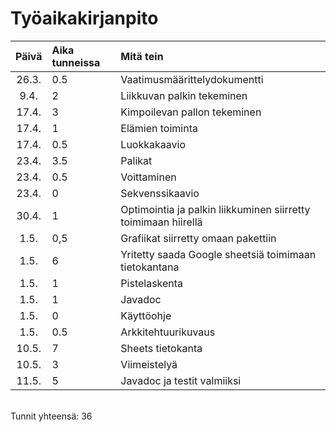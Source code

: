 # Työaikakirjanpito

| Päivä | Aika tunneissa | Mitä tein  |
| :----:|:-----| :-----|
| 26.3. | 0.5    | Vaatimusmäärittelydokumentti |
| 9.4. | 2    | Liikkuvan palkin tekeminen |
| 17.4. | 3    | Kimpoilevan pallon tekeminen|
| 17.4. | 1    | Elämien toiminta |
| 17.4. | 0.5    | Luokkakaavio|
| 23.4. | 3.5    | Palikat |
| 23.4. | 0.5    | Voittaminen |
| 23.4. | 0    | Sekvenssikaavio|
| 30.4. | 1    | Optimointia ja palkin liikkuminen siirretty toimimaan hiirellä|
| 1.5. | 0,5    | Grafiikat siirretty omaan pakettiin|
| 1.5. | 6    | Yritetty saada Google sheetsiä toimimaan tietokantana|
| 1.5. | 1    | Pistelaskenta|
| 1.5. | 1    | Javadoc|
| 1.5. | 0    | Käyttöohje|
| 1.5. | 0.5    | Arkkitehtuurikuvaus|
| 10.5. | 7    | Sheets tietokanta|
| 10.5. | 3    | Viimeistelyä|
| 11.5. | 5 | Javadoc ja testit valmiiksi|
<br>
Tunnit yhteensä: 36
